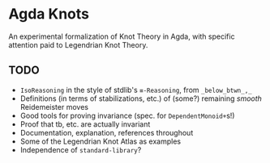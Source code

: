 # Agda Knots

An experimental formalization of Knot Theory in Agda, with specific attention paid to Legendrian Knot Theory.

## TODO

- `IsoReasoning` in the style of stdlib's `≡-Reasoning`, from `_below_btwn_,_`
- Definitions (in terms of stabilizations, etc.) of (some?) remaining *smooth* Reidemeister moves
- Good tools for proving invariance (spec. for `DependentMonoid+`s!)
- Proof that tb, etc. are actually invariant
- Documentation, explanation, references throughout
- Some of the Legendrian Knot Atlas as examples
- Independence of `standard-library`?